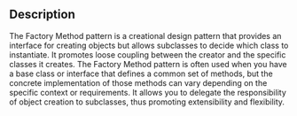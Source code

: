 ## Description
The Factory Method pattern is a creational design pattern that provides an interface for creating objects but allows subclasses to decide which class to instantiate. It promotes loose coupling between the creator and the specific classes it creates.
The Factory Method pattern is often used when you have a base class or interface that defines a common set of methods, but the concrete implementation of those methods can vary depending on the specific context or requirements. It allows you to delegate the responsibility of object creation to subclasses, thus promoting extensibility and flexibility.